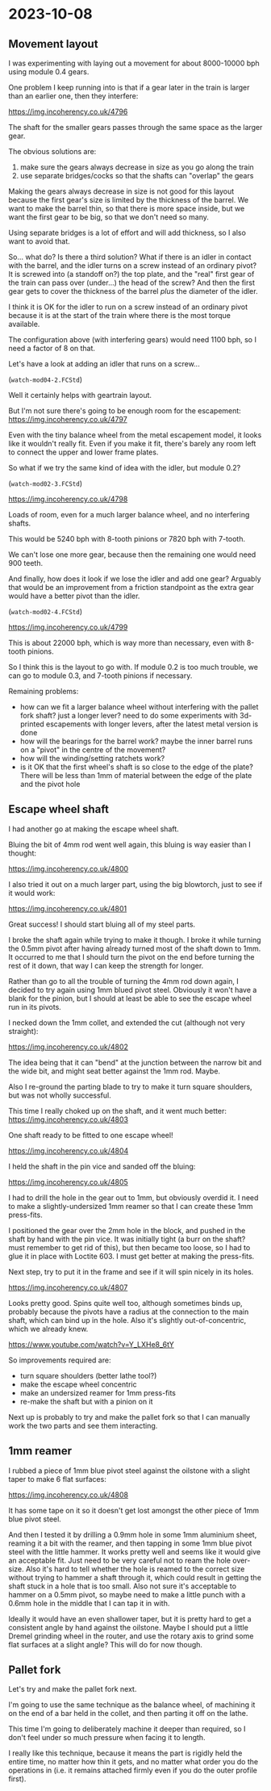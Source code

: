 # 2023-10-08

## Movement layout

I was experimenting with laying out a movement for about 8000-10000 bph using module 0.4 gears.

One problem I keep running into is that if a gear later in the train is larger than an
earlier one, then they interfere:

https://img.incoherency.co.uk/4796

The shaft for the smaller gears passes through the same space as the larger gear.

The obvious solutions are:

1. make sure the gears always decrease in size as you go along the train
2. use separate bridges/cocks so that the shafts can "overlap" the gears

Making the gears always decrease in size is not good for this layout because the first
gear's size is limited by the thickness of the barrel. We want to make the barrel thin, so
that there is more space inside, but we want the first gear to be big, so that we don't
need so many.

Using separate bridges is a lot of effort and will add thickness, so I also want to
avoid that.

So... what do? Is there a third solution? What if there is an idler in contact with the barrel,
and the idler turns on a screw instead of an ordinary pivot? It is screwed into (a standoff on?)
the top plate, and the "real" first gear of the train can pass over (under...) the head of the
screw? And then the first gear gets to cover the thickness of the barrel *plus* the diameter
of the idler.

I think it is OK for the idler to run on a screw instead of an ordinary pivot because it is at
the start of the train where there is the most torque available.

The configuration above (with interfering gears) would need 1100 bph, so I need a factor of 8
on that.

Let's have a look at adding an idler that runs on a screw...

(`watch-mod04-2.FCStd`)

Well it certainly helps with geartrain layout.

But I'm not sure there's going to be enough room for the escapement: https://img.incoherency.co.uk/4797

Even with the tiny balance wheel from the metal escapement model, it looks like it
wouldn't really fit. Even if you make it fit, there's barely any room left
to connect the upper and lower frame plates.

So what if we try the same kind of idea with the idler, but module 0.2?

(`watch-mod02-3.FCStd`)

https://img.incoherency.co.uk/4798

Loads of room, even for a much larger balance wheel, and no interfering shafts.

This would be 5240 bph with 8-tooth pinions or 7820 bph with 7-tooth.

We can't lose one more gear, because then the remaining one would need 900 teeth.

And finally, how does it look if we lose the idler and add one gear? Arguably that would
be an improvement from a friction standpoint as the extra gear would have a better pivot
than the idler.

(`watch-mod02-4.FCStd`)

https://img.incoherency.co.uk/4799

This is about 22000 bph, which is way more than necessary, even with 8-tooth pinions.

So I think this is the layout to go with. If module 0.2 is too much trouble, we can go to
module 0.3, and 7-tooth pinions if necessary.

Remaining problems:

* how can we fit a larger balance wheel without interfering with the pallet fork shaft? just a longer
lever? need to do some experiments with 3d-printed escapements with longer levers, after the latest metal version
is done
* how will the bearings for the barrel work? maybe the inner barrel runs on a "pivot" in the centre
of the movement?
* how will the winding/setting ratchets work?
* is it OK that the first wheel's shaft is so close to the edge of the plate? There will be less than
1mm of material between the edge of the plate and the pivot hole

## Escape wheel shaft

I had another go at making the escape wheel shaft.

Bluing the bit of 4mm rod went well again, this bluing is way easier than I thought:

https://img.incoherency.co.uk/4800

I also tried it out on a much larger part, using the big blowtorch, just to see if it would work:

https://img.incoherency.co.uk/4801

Great success! I should start bluing all of my steel parts.

I broke the shaft again while trying to make it though. I broke it while turning the 0.5mm pivot after having
already turned most of the shaft down to 1mm. It occurred to me that I should turn the pivot on the end before
turning the rest of it down, that way I can keep the strength for longer.

Rather than go to all the trouble of turning the 4mm rod down again, I decided to try again using 1mm blued pivot
steel. Obviously it won't have a blank for the pinion, but I should at least be able to see the escape wheel run
in its pivots.

I necked down the 1mm collet, and extended the cut (although not very straight):

https://img.incoherency.co.uk/4802

The idea being that it can "bend" at the junction between the narrow bit and the wide bit, and might seat better
against the 1mm rod. Maybe.

Also I re-ground the parting blade to try to make it turn square shoulders, but was not wholly successful.

This time I really choked up on the shaft, and it went much better: https://img.incoherency.co.uk/4803

One shaft ready to be fitted to one escape wheel!

https://img.incoherency.co.uk/4804

I held the shaft in the pin vice and sanded off the bluing:

https://img.incoherency.co.uk/4805

I had to drill the hole in the gear out to 1mm, but obviously overdid it. I need to make a slightly-undersized 1mm
reamer so that I can create these 1mm press-fits.

I positioned the gear over the 2mm hole in the block, and pushed in the shaft by hand with the pin vice. It was initially
tight (a burr on the shaft? must remember to get rid of this), but then became too loose, so I had to glue it in place
with Loctite 603. I must get better at making the press-fits.

Next step, try to put it in the frame and see if it will spin nicely in its holes.

https://img.incoherency.co.uk/4807

Looks pretty good. Spins quite well too, although sometimes binds up, probably because the pivots have a radius at
the connection to the main shaft, which can bind up in the hole. Also it's slightly out-of-concentric, which
we already knew.

https://www.youtube.com/watch?v=Y_LXHe8_6tY

So improvements required are:

* turn square shoulders (better lathe tool?)
* make the escape wheel concentric
* make an undersized reamer for 1mm press-fits
* re-make the shaft but with a pinion on it

Next up is probably to try and make the pallet fork so that I can manually work the two parts and see them
interacting.

## 1mm reamer

I rubbed a piece of 1mm blue pivot steel against the oilstone with a slight taper to make 6 flat surfaces:

https://img.incoherency.co.uk/4808

It has some tape on it so it doesn't get lost amongst the other piece of 1mm blue pivot steel.

And then I tested it by drilling a 0.9mm hole in some 1mm aluminium sheet, reaming it a bit with the reamer,
and then tapping in some 1mm blue pivot steel with the little hammer. It works pretty well and seems like it
would give an acceptable fit. Just need to be very careful not to ream the hole over-size. Also it's hard to
tell whether the hole is reamed to the correct size without trying to hammer a shaft through it, which could
result in getting the shaft stuck in a hole that is too small. Also not sure it's acceptable
to hammer on a 0.5mm pivot, so maybe need to make a little punch with a 0.6mm hole in the middle that I can tap
it in with.

Ideally it would have an even shallower taper, but it is pretty hard to get a consistent angle by hand
against the oilstone. Maybe I should put a little Dremel grinding wheel in the router,
and use the rotary axis to grind some flat surfaces at a slight angle? This will do for now though.

## Pallet fork

Let's try and make the pallet fork next.

I'm going to use the same technique as the balance wheel, of machining it on the end of a bar held in the collet,
and then parting it off on the lathe.

This time I'm going to deliberately machine it deeper than required, so I don't feel under so much pressure when
facing it to length.

I really like this technique, because it means the part is rigidly held the entire time, no matter how thin it gets,
and no matter what order you do the operations in (i.e. it remains attached firmly even if you do the outer
profile first).
